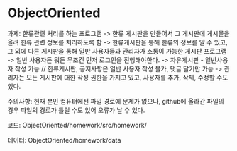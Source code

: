 # ObjectOriented

과제: 한류관련 처리를 하는 프로그램
-> 한류 게시판을 만들어서 그 게시판에 게시물을 올려 한류 관련 정보를 처리하도록 함
-> 한류게시판을 통해 한류의 정보를 알 수 있고, 그 외에 다른 게시판을 통해 일반 사용자들과 관리자가 소통이 가능한 게시판 프로그램
-> 일반 사용자든 뭐든 무조건 먼저 로그인을 진행해야한다.
-> 자유게시판 - 일반사용자 작성 가능 // 한류게시판, 공지사항은 일반 사용자 작성 불가, 댓글 달기만 가능
-> 관리자는 모든 게시판에 대한 작성 권한을 가지고 있고, 사용자를 추가, 삭제, 수정할 수도 있다.

주의사항:
현재 본인 컴퓨터에선 파일 경로에 문제가 없으나, github에 올라간 파일의 경우 파일의 경로가 틀릴 수도 있어 오류가 날 수 있다. 


코드: ObjectOriented/homework/src/homework/

데이터: ObjectOriented/homework/data
